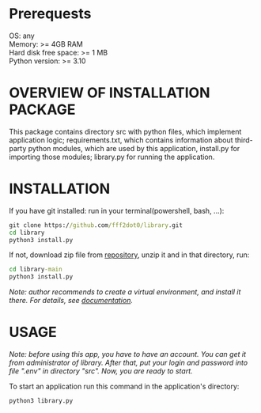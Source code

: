 # Prerequests

OS: any<br>
Memory: >= 4GB RAM<br>
Hard disk free space: >= 1 MB<br>
Python version: >= 3.10


# OVERVIEW OF INSTALLATION PACKAGE

This package contains directory src with python files, which implement application logic; requirements.txt, which contains information about third-party python modules, which are used by this application, install.py for importing those modules; library.py for running the application.


# INSTALLATION

If you have git installed: run in your terminal(powershell, bash, ...):
```cmd
git clone https://github.com/fff2dot0/library.git
cd library
python3 install.py
```

If not, download zip file from [repository](https://github.com/fff2dot0/library.git), unzip it and in that directory, run:
```cmd
cd library-main
python3 install.py
```

*Note: author recommends to create a virtual environment, and install it there. For details, see [documentation](https://docs.python.org/3/library/venv.html).*


# USAGE

*Note: before using this app, you have to have an account. You can get it from administrator of library. After that, put your login and password into file ".env" in directory "src". Now, you are ready to start.*

To start an application run this command in the application's directory:
```cmd
python3 library.py
```



